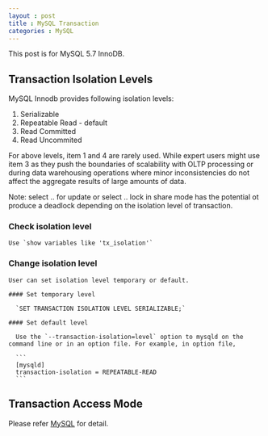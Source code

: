 ```yaml
---
layout : post
title : MySQL Transaction
categories : MySQL
---
```


This post is for MySQL 5.7 InnoDB.

## Transaction Isolation Levels
 
  MySQL Innodb provides following isolation levels:

  1. Serializable
  2. Repeatable Read - default
  3. Read Committed
  4. Read Uncommited

  For above levels, item 1 and 4 are rarely used. While expert users might use item 3 as they push the boundaries of scalability with
  OLTP processing or during data warehousing operations where minor inconsistencies do not affect the aggregate results of large
  amounts of data.

  Note: select .. for update or select .. lock in share mode has the potential ot produce a deadlock depending on 
  the isolation level of transaction.
  
  ### Check isolation level
    
    Use `show variables like 'tx_isolation'`
  
  ### Change isolation level

    User can set isolation level temporary or default.
  
    #### Set temporary level
  
      `SET TRANSACTION ISOLATION LEVEL SERIALIZABLE;`
  
    #### Set default level
  
      Use the `--transaction-isolation=level` option to mysqld on the command line or in an option file. For example, in option file,
    
      ```
      [mysqld]
      transaction-isolation = REPEATABLE-READ
      ```
      
## Transaction Access Mode

Please refer [MySQL](https://dev.mysql.com/doc/refman/5.7/en/set-transaction.html) for detail.
